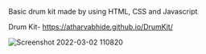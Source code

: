 Basic drum kit made by using HTML, CSS and Javascript

Drum Kit- https://atharvabhide.github.io/DrumKit/


![Screenshot 2022-03-02 110820](https://user-images.githubusercontent.com/67187699/156343522-c24c46af-6fb1-4bed-8c33-dc797232977a.png)
